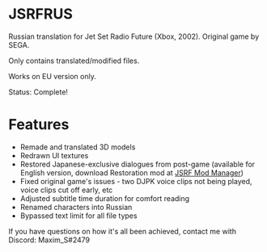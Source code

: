 # JSRFRUS
Russian translation for Jet Set Radio Future (Xbox, 2002). Original game by SEGA.

Only contains translated/modified files.

Works on EU version only.

Status: Complete!

# Features
* Remade and translated 3D models
* Redrawn UI textures
* Restored Japanese-exclusive dialogues from post-game (available for English version, download Restoration mod at [JSRF Mod Manager](https://jsrf-inside.blogspot.com/2022/08/jsrf-mod-manager-browse-download-and.html))
* Fixed original game's issues - two DJPK voice clips not being played, voice clips cut off early, etc
* Adjusted subtitle time duration for comfort reading
* Renamed characters into Russian
* Bypassed text limit for all file types

If you have questions on how it's all been achieved, contact me with Discord: Maxim_S#2479
